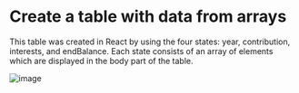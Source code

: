 <h1>Create a table with data from arrays</h1>

This table was created in React by using the four states: year, contribution, interests, and endBalance.
Each state consists of an array of elements which are displayed in the body part of the table.

![image](https://user-images.githubusercontent.com/49586574/126137464-3f87f157-0439-4337-a535-bc3336083d28.png)

